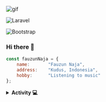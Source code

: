 ![gif](https://i.pinimg.com/originals/ef/ff/af/efffaf9d8a5fed64c00786c3d91d83cc.gif)

![Laravel](https://img.shields.io/badge/Laravel-FF2D20?style=for-the-badge&logo=laravel&logoColor=white)
<!-- ![Vue](https://img.shields.io/badge/Vue.js-35495E?style=for-the-badge&logo=vuedotjs&logoColor=4FC08D) -->
![Bootstrap](https://img.shields.io/badge/Bootstrap-563D7C?style=for-the-badge&logo=bootstrap&logoColor=white)

### Hi there 🌹

```js
const fauzunNaja = {
    name:       "Fauzun Naja",
    address:    "Kudus, Indonesia",
    hobby:      "Listening to music" 
};
```

<details>
<summary><b>Activity 💻</b></summary>
<br>
  
![Tomo top langs](https://github-readme-stats.vercel.app/api/top-langs?username=Funazu&layout=compact&show_icons=true&theme=outrun)

</details>

